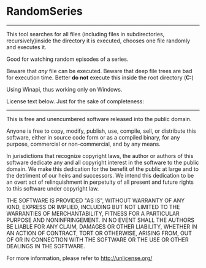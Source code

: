 # RandomSeries
------

This tool searches for all files (including files in subdirectories, recursively)inside the directory it is executed, chooses one file randomly and executes it.

Good for watching random episodes of a series.

Beware that *any* file can be executed.
Beware that deep file trees are bad for execution time. Better **do not** execute this inside the root directory (**C:**)

Using Winapi, thus working only on Windows.

License text below. Just for the sake of completeness:



----

This is free and unencumbered software released into the public domain.

Anyone is free to copy, modify, publish, use, compile, sell, or
distribute this software, either in source code form or as a compiled
binary, for any purpose, commercial or non-commercial, and by any
means.

In jurisdictions that recognize copyright laws, the author or authors
of this software dedicate any and all copyright interest in the
software to the public domain. We make this dedication for the benefit
of the public at large and to the detriment of our heirs and
successors. We intend this dedication to be an overt act of
relinquishment in perpetuity of all present and future rights to this
software under copyright law.

THE SOFTWARE IS PROVIDED "AS IS", WITHOUT WARRANTY OF ANY KIND,
EXPRESS OR IMPLIED, INCLUDING BUT NOT LIMITED TO THE WARRANTIES OF
MERCHANTABILITY, FITNESS FOR A PARTICULAR PURPOSE AND NONINFRINGEMENT.
IN NO EVENT SHALL THE AUTHORS BE LIABLE FOR ANY CLAIM, DAMAGES OR
OTHER LIABILITY, WHETHER IN AN ACTION OF CONTRACT, TORT OR OTHERWISE,
ARISING FROM, OUT OF OR IN CONNECTION WITH THE SOFTWARE OR THE USE OR
OTHER DEALINGS IN THE SOFTWARE.

For more information, please refer to <http://unlicense.org/>